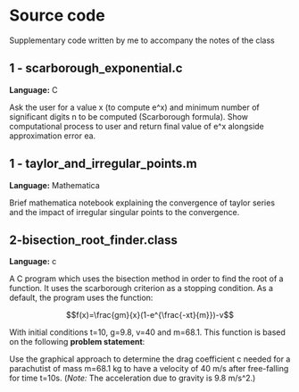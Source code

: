 # Source code

Supplementary code written by me to accompany the notes of the class

## 1 - scarborough_exponential.c

**Language:** C

Ask the user for a value x (to compute e^x) and minimum number of significant digits n to be computed (Scarborough formula). Show computational process to user and return final value of e^x alongside approximation error ea. 

## 1 - taylor_and_irregular_points.m

**Language:** Mathematica

Brief mathematica notebook explaining the convergence of taylor series and the impact of irregular singular points to the convergence.

## 2-bisection_root_finder.class

**Language:** c

A C program which uses the bisection method in order to find the root of a function. It uses the scarborough criterion as a stopping condition. As a default, the program uses the function:

```math
f(x)=\frac{gm}{x}(1-e^{\frac{-xt}{m}})-v
```

With initial conditions t=10, g=9.8, v=40 and m=68.1. This function is based on the following **problem statement**:

Use the graphical approach to determine the drag coefficient c needed for a parachutist of mass m=68.1 kg to have a velocity of 40 m/s after free-falling for time t=10s. (_Note:_ The acceleration due to gravity is 9.8 m/s^2.)
